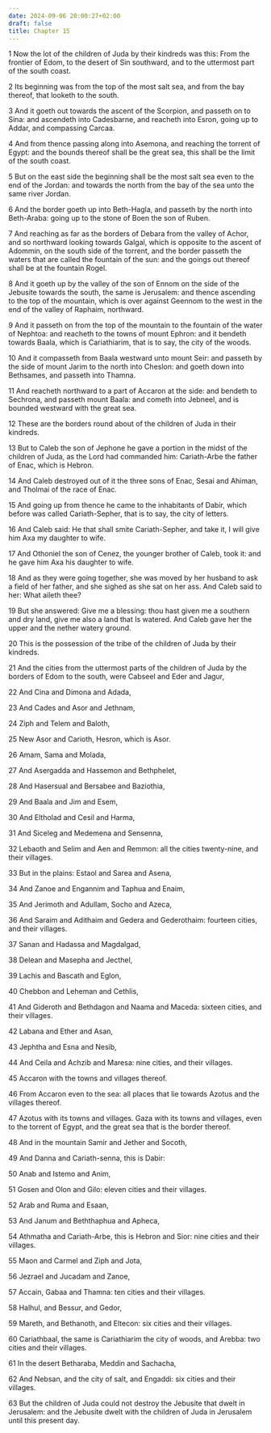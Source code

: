 ```yaml
---
date: 2024-09-06 20:00:27+02:00
draft: false
title: Chapter 15
---
```




1 Now the lot of the children of Juda by their kindreds was this: From the frontier of Edom, to the desert of Sin southward, and to the uttermost part of the south coast.

2 Its beginning was from the top of the most salt sea, and from the bay thereof, that looketh to the south.

3 And it goeth out towards the ascent of the Scorpion, and passeth on to Sina: and ascendeth into Cadesbarne, and reacheth into Esron, going up to Addar, and compassing Carcaa.

4 And from thence passing along into Asemona, and reaching the torrent of Egypt: and the bounds thereof shall be the great sea, this shall be the limit of the south coast.

5 But on the east side the beginning shall be the most salt sea even to the end of the Jordan: and towards the north from the bay of the sea unto the same river Jordan.

6 And the border goeth up into Beth-Hagla, and passeth by the north into Beth-Araba: going up to the stone of Boen the son of Ruben.

7 And reaching as far as the borders of Debara from the valley of Achor, and so northward looking towards Galgal, which is opposite to the ascent of Adommin, on the south side of the torrent, and the border passeth the waters that are called the fountain of the sun: and the goings out thereof shall be at the fountain Rogel.

8 And it goeth up by the valley of the son of Ennom on the side of the Jebusite towards the south, the same is Jerusalem: and thence ascending to the top of the mountain, which is over against Geennom to the west in the end of the valley of Raphaim, northward.

9 And it passeth on from the top of the mountain to the fountain of the water of Nephtoa: and reacheth to the towns of mount Ephron: and it bendeth towards Baala, which is Cariathiarim, that is to say, the city of the woods.

10 And it compasseth from Baala westward unto mount Seir: and passeth by the side of mount Jarim to the north into Cheslon: and goeth down into Bethsames, and passeth into Thamna.

11 And reacheth northward to a part of Accaron at the side: and bendeth to Sechrona, and passeth mount Baala: and cometh into Jebneel, and is bounded westward with the great sea.

12 These are the borders round about of the children of Juda in their kindreds.

13 But to Caleb the son of Jephone he gave a portion in the midst of the children of Juda, as the Lord had commanded him: Cariath-Arbe the father of Enac, which is Hebron.

14 And Caleb destroyed out of it the three sons of Enac, Sesai and Ahiman, and Tholmai of the race of Enac.

15 And going up from thence he came to the inhabitants of Dabir, which before was called Cariath-Sepher, that is to say, the city of letters.

16 And Caleb said: He that shall smite Cariath-Sepher, and take it, I will give him Axa my daughter to wife.

17 And Othoniel the son of Cenez, the younger brother of Caleb, took it: and he gave him Axa his daughter to wife.

18 And as they were going together, she was moved by her husband to ask a field of her father, and she sighed as she sat on her ass. And Caleb said to her: What aileth thee?

19 But she answered: Give me a blessing: thou hast given me a southern and dry land, give me also a land that Is watered. And Caleb gave her the upper and the nether watery ground.

20 This is the possession of the tribe of the children of Juda by their kindreds.

21 And the cities from the uttermost parts of the children of Juda by the borders of Edom to the south, were Cabseel and Eder and Jagur,

22 And Cina and Dimona and Adada,

23 And Cades and Asor and Jethnam,

24 Ziph and Telem and Baloth,

25 New Asor and Carioth, Hesron, which is Asor.

26 Amam, Sama and Molada,

27 And Asergadda and Hassemon and Bethphelet,

28 And Hasersual and Bersabee and Baziothia,

29 And Baala and Jim and Esem,

30 And Eltholad and Cesil and Harma,

31 And Siceleg and Medemena and Sensenna,

32 Lebaoth and Selim and Aen and Remmon: all the cities twenty-nine, and their villages.

33 But in the plains: Estaol and Sarea and Asena,

34 And Zanoe and Engannim and Taphua and Enaim,

35 And Jerimoth and Adullam, Socho and Azeca,

36 And Saraim and Adithaim and Gedera and Gederothaim: fourteen cities, and their villages.

37 Sanan and Hadassa and Magdalgad,

38 Delean and Masepha and Jecthel,

39 Lachis and Bascath and Eglon,

40 Chebbon and Leheman and Cethlis,

41 And Gideroth and Bethdagon and Naama and Maceda: sixteen cities, and their villages.

42 Labana and Ether and Asan,

43 Jephtha and Esna and Nesib,

44 And Ceila and Achzib and Maresa: nine cities, and their villages.

45 Accaron with the towns and villages thereof.

46 From Accaron even to the sea: all places that lie towards Azotus and the villages thereof.

47 Azotus with its towns and villages. Gaza with its towns and villages, even to the torrent of Egypt, and the great sea that is the border thereof.

48 And in the mountain Samir and Jether and Socoth,

49 And Danna and Cariath-senna, this is Dabir:

50 Anab and Istemo and Anim,

51 Gosen and Olon and Gilo: eleven cities and their villages.

52 Arab and Ruma and Esaan,

53 And Janum and Beththaphua and Apheca,

54 Athmatha and Cariath-Arbe, this is Hebron and Sior: nine cities and their villages.

55 Maon and Carmel and Ziph and Jota,

56 Jezrael and Jucadam and Zanoe,

57 Accain, Gabaa and Thamna: ten cities and their villages.

58 Halhul, and Bessur, and Gedor,

59 Mareth, and Bethanoth, and Eltecon: six cities and their villages.

60 Cariathbaal, the same is Cariathiarim the city of woods, and Arebba: two cities and their villages.

61 In the desert Betharaba, Meddin and Sachacha,

62 And Nebsan, and the city of salt, and Engaddi: six cities and their villages.

63 But the children of Juda could not destroy the Jebusite that dwelt in Jerusalem: and the Jebusite dwelt with the children of Juda in Jerusalem until this present day.

